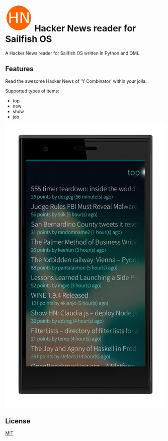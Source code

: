 ![](https://raw.githubusercontent.com/neversun/sailfish-hackernews/master/dat/harbour-hackernews-86.png) Hacker News reader for Sailfish OS
=============================

A Hacker News reader for Sailfish OS written in Python and QML.

## Features

Read the awesome Hacker News of 'Y Combinator' within your jolla.

Supported types of items:
- top
- new
- show
- job

![](https://raw.githubusercontent.com/neversun/sailfish-hackernews/master/screenshot1.png) 

## License

[MIT](https://github.com/neversun/sailfish-hackernews/blob/master/LICENSE)

